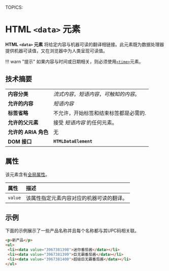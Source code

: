 TOPICS: <data>

# HTML `<data>` 元素

**HTML `<data>` 元素** 将给定内容与机器可读的翻译相链接。此元素既为数据处理器提供机器可读值，又在浏览器中为人类呈现可读值。

!!! warn "提示"
    如果内容与时间或日期相关，则必须使用[`<time>`](/zh-hans/webfrontend/<time>)元素。

## 技术摘要

|  |  |
| :-- | :-- |
| **内容分类** | *流式内容*，*短语内容*，*可触知的内容*。 |
| **允许的内容** | *短语内容* |
| **标签省略** | 不允许，开始标签和结束标签都是必需的. |
| **允许的父元素** | 接受 *短语内容* 的任何元素。 |
| **允许的 ARIA 角色** | 无 |
| **DOM 接口** | **`HTMLDataElement`** |

## 属性

该元素含有[全局属性](/zh-hans/webfrontend/HTML_Global_Attributes)。

| 属性 | 描述 |
| :-- | :-- |
| `value` | 该属性指定元素内容对应的机器可读的翻译。 |

## 示例

下面的示例展示了一些产品名称并且每个名称都与其UPC码相关联。

```html
<p>新产品</p>
<ul>
 <li><data value="3967381398">迷你番茄酱</data></li>
 <li><data value="3967381399">巨无霸番茄酱</data></li>
 <li><data value="3967381400">超级巨无霸番茄酱</data></li>
</ul>
```

